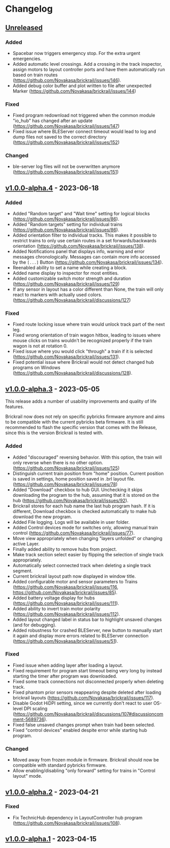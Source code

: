 <!-- Refer to https://keepachangelog.com/en/1.0.0/ for guidance. -->
<!-- template stolen from pybricks-micropython repository -->

# Changelog

## [Unreleased]

### Added

- Spacebar now triggers emergency stop. For the extra urgent emergencies.
- Added automatic level crossings. Add a crossing in the track inspector, assign motors to layout controller ports and have them automatically run based on train routes (https://github.com/Novakasa/brickrail/issues/146).
- Added debug color buffer and plot written to file after unexpected Marker (https://github.com/Novakasa/brickrail/issues/144)

### Fixed

- Fixed program redownload not triggered when the common module "io_hub" has changed after an update (https://github.com/Novakasa/brickrail/issues/147)
- Fixed issue where BLEServer connect timeout would lead to log and dump files not saved to the correct directory (https://github.com/Novakasa/brickrail/issues/152)

### Changed
- ble-server log files will not be overwritten anymore (https://github.com/Novakasa/brickrail/issues/151)

## [v1.0.0-alpha.4] - 2023-06-18

### Added

- Added "Random target" and "Wait time" setting for logical blocks (https://github.com/Novakasa/brickrail/issues/86).
- Added "Random targets" setting for individual trains (https://github.com/Novakasa/brickrail/issues/86).
- Added orientation filter to individual tracks. This makes it possible to restrict trains to only use certain routes in a set forwards/backwards orientation (https://github.com/Novakasa/brickrail/issues/138).
- Added Notifications panel that displays info, warning and error messages chronologically. Messages can contain more info accessed by the `[...]` Button (https://github.com/Novakasa/brickrail/issues/134).
- Reenabled ability to set a name while creating a block.
- Added name display to inspector for most entities.
- Added customizable switch motor strength and duration (https://github.com/Novakasa/brickrail/issues/129)
- If any sensor in layout has a color different than None, the train will only react to markers with actually used colors. (https://github.com/Novakasa/brickrail/discussions/127)

### Fixed

- Fixed route locking issue where train would unlock track part of the next leg.
- Fixed wrong orientation of train wagon hitbox, leading to issues where mouse clicks on trains wouldn't be recognized properly if the train wagon is not at rotation 0.
- Fixed issue where you would click "through" a train if it is selected (https://github.com/Novakasa/brickrail/issues/131).
- Fixed potential issue where Brickrail would not detect changed hub programs on Windows (https://github.com/Novakasa/brickrail/discussions/128).

## [v1.0.0-alpha.3] - 2023-05-05

This release adds a number of usability improvements and quality of life features.

Brickrail now does not rely on specific pybricks firmware anymore and aims to be compatible with the current pybricks beta firmware. It is still recommended to flash the specific version that comes with the Release, since this is the version Brickrail is tested with.

### Added

- Added "discouraged" reversing behavior. With this option, the train will only reverse when there is no other option. (https://github.com/Novakasa/brickrail/issues/125)
- Distinguish current train position from "home" position. Current position is saved in settings, home position saved in .brl layout file. (https://github.com/Novakasa/brickrail/issues/78)
- Added "Download" checkbox to hub GUI. Unchecking it skips downloading the program to the hub, assuming that it is stored on the hub (https://github.com/Novakasa/brickrail/issues/92).
- Brickrail stores for each hub name the last hub program hash. If it is different, Download checkbox is checked automatically to make hub download the new program.
- Added File logging. Logs will be available in user folder.
- Added Control devices mode for switches only, allowing manual train control (https://github.com/Novakasa/brickrail/issues/77).
- Move view appropriately when changing "layers unfolded" or changing active Layer.
- Finally added ability to remove hubs from project.
- Make track section select easier by flipping the selection of single track appropriately.
- Automatically select connected track when deleting a single track segment.
- Current brickrail layout path now displayed in window title.
- Added configurable motor and sensor parameters to Trains (https://github.com/Novakasa/brickrail/issues/116, https://github.com/Novakasa/brickrail/issues/85).
- Added battery voltage display for hubs (https://github.com/Novakasa/brickrail/issues/111).
- Added ability to invert train motor polarity (https://github.com/Novakasa/brickrail/issues/112).
- Added layout changed label in status bar to highlight unsaved changes (and for debugging).
- Added robustness for crashed BLEServer, new button to manually start it again and display more errors related to BLEServer connection (https://github.com/Novakasa/brickrail/issues/51).

### Fixed

- Fixed issue when adding layer after loading a layout.
- Fixed requirement for program start timeout being very long by instead starting the timer after program was downloaded.
- Fixed some track connections not disconnected properly when deleting track.
- Fixed phantom prior sensors reappearing despite deleted after loading brickrail layouts (https://github.com/Novakasa/brickrail/issues/117).
- Disable Godot HiDPI setting, since we currently don't react to user OS-level DPI scaling (https://github.com/Novakasa/brickrail/discussions/107#discussioncomment-5689736).
- Fixed false unsaved changes prompt when train had been selected.
- Fixed "control devices" enabled despite error while starting hub program.

### Changed

- Moved away from frozen module in firmware. Brickrail should now be compatible with standard pybricks firmware.
- Allow enabling/disabling "only forward" setting for trains in "Control layout" mode.

## [v1.0.0-alpha.2] - 2023-04-21

### Fixed

- Fix TechnicHub dependency in LayoutController hub program (https://github.com/Novakasa/brickrail/issues/108).

## [v1.0.0-alpha.1] - 2023-04-15

<!-- diff links for headers -->
[Unreleased]: https://github.com/Novakasa/brickrail/compare/v1.0.0-alpha.4...HEAD
[v1.0.0-alpha.4]: https://github.com/Novakasa/brickrail/compare/v1.0.0-alpha.3...v1.0.0-alpha.4
[v1.0.0-alpha.3]: https://github.com/Novakasa/brickrail/compare/v1.0.0-alpha.2...v1.0.0-alpha.3
[v1.0.0-alpha.2]: https://github.com/Novakasa/brickrail/compare/v1.0.0-alpha.1...v1.0.0-alpha.2
[v1.0.0-alpha.1]: https://github.com/Novakasa/brickrail/tree/v1.0.0-alpha.1
